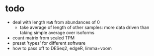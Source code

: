 # todo

* deal with length `NaN` from abundances of 0
  * take average of length of other samples: more data driven than
  taking simple average over isoforms
* count matrix from scaled TPM
* preset 'types' for different software
* how to pass off to DESeq2, edgeR, limma+voom
